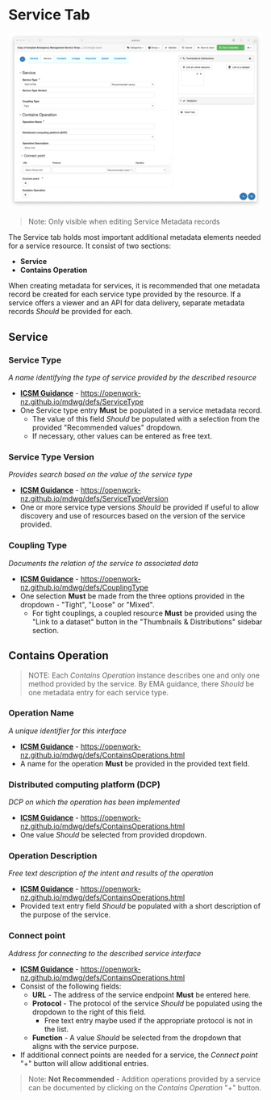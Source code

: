 # Service Tab 
![Service tab screenshot](/images/tabService.png)

>Note: Only visible when editing Service Metadata records

The Service tab holds most important additional metadata elements needed for a service resource. It consist of two sections:
* **Service**
* **Contains Operation**

When creating metadata for services, it is recommended that one metadata record be created for each service type provided by the resource. If a service offers a viewer and an API for data delivery, separate metadata records _Should_ be provided for each.

## Service

### Service Type
_A name identifying the type of service provided by the described resource_
* **[ICSM Guidance](https://openwork-nz.github.io/mdwg/defs/ServiceType)** - https://openwork-nz.github.io/mdwg/defs/ServiceType
* One Service type entry **Must** be populated in a service metadata record.
    * The value of this field _Should_ be populated with a selection from the provided "Recommended values" dropdown.
    * If necessary, other values can be entered as free text.

### Service Type Version
_Provides search based on the value of the service type_
* **[ICSM Guidance](https://openwork-nz.github.io/mdwg/defs/ServiceTypeVersion)** - https://openwork-nz.github.io/mdwg/defs/ServiceTypeVersion
* One or more service type versions _Should_ be provided if useful to allow discovery and use of resources based on the version of the service provided.

### Coupling Type
_Documents the relation of the service to associated data_ 
* **[ICSM Guidance](https://openwork-nz.github.io/mdwg/defs/CouplingType)** - https://openwork-nz.github.io/mdwg/defs/CouplingType
* One selection **Must** be made from the three options provided in the dropdown - "Tight", "Loose" or "Mixed".
    * For tight couplings, a coupled resource **Must** be provided using the "Link to a dataset" button in the "Thumbnails & Distributions" sidebar section.

## Contains Operation 
>NOTE: Each _Contains Operation_ instance describes one and only one method provided by the service. By EMA guidance, there _Should_ be one metadata entry for each service type.


### Operation Name
_A unique identifier for this interface_
* **[ICSM Guidance](https://openwork-nz.github.io/mdwg/defs/ContainsOperations.html)** - https://openwork-nz.github.io/mdwg/defs/ContainsOperations.html
* A name for the operation **Must** be provided in the provided text field.

### Distributed computing platform (DCP)
_DCP on which the operation has been implemented_
* **[ICSM Guidance](https://openwork-nz.github.io/mdwg/defs/ContainsOperations.html)** - https://openwork-nz.github.io/mdwg/defs/ContainsOperations.html
* One value _Should_ be selected from provided dropdown.

### Operation Description
_Free text description of the intent and results of the operation_
* **[ICSM Guidance](https://openwork-nz.github.io/mdwg/defs/ContainsOperations.html)** - https://openwork-nz.github.io/mdwg/defs/ContainsOperations.html
* Provided text entry field _Should_ be populated with a short description of the purpose of the service.

### Connect point
_Address for connecting to the described service interface_
* **[ICSM Guidance](https://openwork-nz.github.io/mdwg/defs/ContainsOperations.html)** - https://openwork-nz.github.io/mdwg/defs/ContainsOperations.html
* Consist of the following fields:
    * **URL** - The address of the service endpoint **Must** be entered here.
    * **Protocol** - The protocol of the service _Should_ be populated using the dropdown to the right of this field.
        * Free text entry maybe used if the appropriate protocol is not in the list.
    * **Function** - A value _Should_ be selected from the dropdown that aligns with the service purpose.
* If additional connect points are needed for a service, the _Connect point_ "+" button will allow additional entries.
>Note: **Not Recommended** - Addition operations provided by a service can be documented by clicking on the _Contains Operation_ "+" button.

